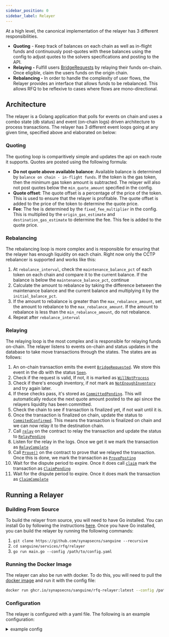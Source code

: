 ```yaml
---
sidebar_position: 0
sidebar_label: Relayer
---
```



At a high level, the canonical implementation of the relayer has 3 different responsibilities.

- **Quoting** - Keep track of balances on each chain as well as in-flight funds and continuously post-quotes with these balances using the config to adjust quotes to the solvers specifications and posting to the API.
- **Relaying -** Fulfill users [BridgeRequests](https://vercel-rfq-docs.vercel.app/contracts/interfaces/IFastBridge.sol/interface.IFastBridge.html#bridgerequested) by relaying their funds on-chain. Once eligible, claim the users funds on the origin chain.
- **Rebalancing -** In order to handle the complexity of user flows, the Relayer provides an interface that allows funds to be rebalanced. This allows RFQ to be reflexive to cases where flows are mono-directional.

## Architecture

The relayer is a Golang application that polls for events on chain and uses a combo state (db status) and event (on-chain logs) driven architecture to process transactions. The relayer has 3 different event loops going at any given time, specified above and elaborated on below:

### Quoting
The quoting loop is comparitively simple and updates the api on each route it supports. Quotes are posted using the following formula:

 - **Do not quote above available balance**: Available balance is determined by `balance on chain - in-flight funds`. If the token is the gas token, then the minimum gas token amount is subtracted. The relayer will also not post quotes below the `min_quote_amount` specified in the config.
 - **Quote offset**: The quote offset is a percentage of the price of the token. This is used to ensure that the relayer is profitable. The quote offset is added to the price of the token to determine the quote price.
 - **Fee**: The fee is determined by the `fixed_fee_multiplier` in the config. This is multiplied by the `origin_gas_estimate`  and `destination_gas_estimate` to determine the fee. This fee is added to the quote price.

### Rebalancing

The rebalancing loop is more complex and is responsible for ensuring that the relayer has enough liquidity on each chain. Right now only the CCTP rebalancer is supported and works like this:

1. At `rebalance_interval`, check the `maintenance_balance_pct` of each token on each chain and compare it to the current balance. If the balance is below the `maintenance_balance_pct`, continue
2. Calculate the amount to rebalance by taking the difference between the maintenance balance and the current balance and multiplying it by the `initial_balance_pct`.
3. If the amount to rebalance is greater than the `max_rebalance_amount`, set the amount to rebalance to the `max_rebalance_amount`. If the amount to rebalance is less than the `min_rebalance_amount`, do not rebalance.
4. Repeat after `rebalance_interval`

### Relaying

The relaying loop is the most complex and is responsible for relaying funds on-chain. The relayer listens to events on-chain and status updates in the database to take move transactions through the states. The states are as follows:

1. An on-chain transaction emits the event [`BridgeRequested`](https://vercel-rfq-docs.vercel.app/contracts/interfaces/IFastBridge.sol/interface.IFastBridge.html#bridgerequested). We store this event in the db with the status [`Seen`](https://pkg.go.dev/github.com/synapsecns/sanguine/services/rfq/relayer/reldb#Seen).
1. Check if the request is valid, If not, it is marked as [`WillNotProcess`](https://pkg.go.dev/github.com/synapsecns/sanguine/services/rfq/relayer/reldb#WillNotProcess)
1. Check if there's enough inventory, if not mark as [`NotEnoughInventory`](https://pkg.go.dev/github.com/synapsecns/sanguine/services/rfq/relayer/reldb#NotEnoughInventory) and try again later.
1. If these checks pass, it's stored as [`CommittedPending`](https://pkg.go.dev/github.com/synapsecns/sanguine/services/rfq/relayer/reldb#CommittedPending). This will automatically reduce the next quote amount posted to the api since the relayers liquidity has been committed.
1. Check the chain to see if transaction is finalized yet, if not wait until it is.
1. Once the transaction is finalized on chain, update the status to [`CommitedConfirmed`](https://pkg.go.dev/github.com/synapsecns/sanguine/services/rfq/relayer/reldb#CommitedConfirmed). This means the transaction is finalized on chain and we can now relay it to the destination chain.
1. Call [`relay`](https://vercel-rfq-docs.vercel.app/contracts/FastBridge.sol/contract.FastBridge.html#relay) on the contract to relay the transaction and update the status to  [`RelayPending`](https://pkg.go.dev/github.com/synapsecns/sanguine/services/rfq/relayer/reldb#RelayPending)
1. Listen for the relay in the logs. Once we get it we mark the transaction as [`RelayComplete`](https://pkg.go.dev/github.com/synapsecns/sanguine/services/rfq/relayer/reldb#RelayComplete)
1. Call [`Prove()`](https://vercel-rfq-docs.vercel.app/contracts/FastBridge.sol/contract.FastBridge.html#prove) on the contract to prove that we relayed the transaction. Once this is done, we mark the transaction as [`ProvePosting`](https://pkg.go.dev/github.com/synapsecns/sanguine/services/rfq/relayer/reldb#ProvePosting)
1. Wait for the dispute period to expire. Once it does call [`claim`](https://vercel-rfq-docs.vercel.app/contracts/FastBridge.sol/contract.FastBridge.html#claim) mark the transaction as [`ClaimPending`](https://pkg.go.dev/github.com/synapsecns/sanguine/services/rfq/relayer/reldb#ClaimPending)
1. Wait for the dispute period to expire. Once it does mark the transaction as [`ClaimComplete`](https://pkg.go.dev/github.com/synapsecns/sanguine/services/rfq/relayer/reldb#ClaimComplete)

## Running a Relayer

### Building From Source

To build the relayer from source, you will need to have Go installed. You can install Go by following the instructions [here](https://golang.org/doc/install). Once you have Go installed, you can build the relayer by running the following commands:

1. `git clone https://github.com/synapsecns/sanguine --recursive`
2. `cd sanguine/services/rfq/relayer`
3. `go run main.go --config /path/to/config.yaml`

### Running the Docker Image

The relayer can also be run with docker. To do this, you will need to pull the [docker image](https://github.com/synapsecns/sanguine/pkgs/container/sanguine%2Frfq-relayer) and run it with the config file:

```bash
docker run ghcr.io/synapsecns/sanguine/rfq-relayer:latest --config /path/to/config
```

### Configuration

The relayer is configured with a yaml file. The following is an example configuration:

<details>
  <summary> example config</summary>
  ```yaml
  submitter_config: # please see the more detailed submitter documentation
    chains:
      1:
        supports_eip_1559: true
        gas_estimate: 1000000
  database:
    type: sqlite # can be other mysql or sqlite
    dsn: /tmp/db # should be the dsn of your database. If using sqlite, this can be a path

  signer: # please see more detailed signer config  #can be text, gcp, or aws
    type: GCP
    file: /config/signer.txt

  screener_api_url: 'http://screener-url' # can be left blank
  rfq_url: 'http://rfq-api' # url of the rfq api backend.
  omnirpc_url: 'http://omnirpc' # url of the omnirpc instance
  rebalance_interval: 2m # how often to rebalance
  relayer_api_port: '8081' # api port for the relayer api

  base_chain_config: # this is hte base chain config, other chains override it
    confirmations: 0
    # Claim (72.5k) + Prove (57.5k) gas limits, rounded up
    origin_gas_estimate: 130_000
    # Relay gas limit, rounded up
    dest_gas_estimate: 110_000
    quote_offset_bps: 2
    native_token: ETH
    quote_pct: 90
    min_gas_token: 1000000000000000000
    fixed_fee_multiplier: 1.25

  chains:
    1:
      rfq_address: "0x5523D3c98809DdDB82C686E152F5C58B1B0fB59E" # rfq contract address on eth
      synapse_cctp_address: "0x12715a66773BD9C54534a01aBF01d05F6B4Bd35E" # ccctp contract address on eth
      token_messenger_address: "0xbd3fa81b58ba92a82136038b25adec7066af3155" # token messenger address on eth, note: only one of token_messenger_address or synapse_cctp_address actually needs to be present
      cctp_start_block: 19341000
      confirmations: 2
      tokens:
        USDC:
          address: "0xa0b86991c6218b36c1d19d4a2e9eb0ce3606eb48"
          decimals: 6
          price_usd: 1.0
          min_quote_amount: 10000
          rebalance_method: "circlecctp"
          maintenance_balance_pct: 20
          initial_balance_pct: 50
          max_rebalance_amount: 500000
        ETH:
          address: "0xEeeeeEeeeEeEeeEeEeEeeEEEeeeeEeeeeeeeEEeE"
          decimals: 18
          price_usd: 2600
    10:
      rfq_address: "0x5523D3c98809DdDB82C686E152F5C58B1B0fB59E"
      synapse_cctp_address: "0x12715a66773BD9C54534a01aBF01d05F6B4Bd35E"
      token_messenger_address: "0x2B4069517957735bE00ceE0fadAE88a26365528f"
      cctp_start_block: 116855000
      l1_fee_chain_id: 1
      # Prove + Claim L1 gas estimate
      l1_fee_origin_gas_estimate: 20
      # Relay L1 gas estimate
      l1_fee_dest_gas_estimate: 10
      tokens:
        USDC:
          address: "0x0b2c639c533813f4aa9d7837caf62653d097ff85"
          decimals: 6
          price_usd: 1.0
          min_quote_amount: 10000
          rebalance_method: "circlecctp"
          maintenance_balance_pct: 20
          initial_balance_pct: 50
          max_rebalance_amount: 500000
        ETH:
          address: "0xEeeeeEeeeEeEeeEeEeEeeEEEeeeeEeeeeeeeEEeE"
          decimals: 18
          price_usd: 2600

  quotable_tokens:
    10-0x0b2c639c533813f4aa9d7837caf62653d097ff85:
      - "1-0xa0b86991c6218b36c1d19d4a2e9eb0ce3606eb48"
    1-0xa0b86991c6218b36c1d19d4a2e9eb0ce3606eb48:
      - "10-0x0b2c639c533813f4aa9d7837caf62653d097ff85"
    1-0xEeeeeEeeeEeEeeEeEeEeeEEEeeeeEeeeeeeeEEeE:
      - "10-0xEeeeeEeeeEeEeeEeEeEeeEEEeeeeEeeeeeeeEEeE"
    10-0xEeeeeEeeeEeEeeEeEeEeeEEEeeeeEeeeeeeeEEeE:
      - "1-0xEeeeeEeeeEeEeeEeEeEeeEEEeeeeEeeeeeeeEEeE"

  fee_pricer:
    gas_price_cache_ttl: 60
    token_price_cache_ttl: 60

  cctp_relayer_config:
    cctp_type: "circle"
    circle_api_url: "https://iris-api.circle.com/v1/attestations"
    chains:
      - chain_id: 1
        synapse_cctp_address: "0x12715a66773BD9C54534a01aBF01d05F6B4Bd35E"
        token_messenger_address: "0xbd3fa81b58ba92a82136038b25adec7066af3155"
      - chain_id: 10
        synapse_cctp_address: "0x12715a66773BD9C54534a01aBF01d05F6B4Bd35E"
        token_messenger_address: "0x2B4069517957735bE00ceE0fadAE88a26365528f"
    base_omnirpc_url: "http://omnirpc"
    unbonded_signer:
      type: GCP
      file: /config/signer.txt
    http_backoff_initial_interval_ms: 1000
    http_backoff_max_elapsed_time_ms: 300000
  ```
</details>

<!-- TODO: this should work the same way as the openapi doc gen where its autogenerated from code and  amix-in  -->

 - `submitter_config`  - This is covered [here](../../Services/Submitter). At a high level this controls gas parameters used for on-chain transactions.
 - `database` - The database settings for the API backend. A database is required to store quotes and other information. Using SQLite with a dsn set to a `/tmp/` directory is recommended for development.
   -  `type` - the database driver to use, can be `mysql` or `sqlite`.
   -  `dsn` - the dsn of your database. If using sqlite, this can be a path, if using mysql please see [here](https://dev.mysql.com/doc/connector-odbc/en/connector-odbc-configuration.html) for more information.
 - `screener_api_url` (optional) -  Please see [here](https://github.com/synapsecns/sanguine/tree/master/contrib/screener-api#screening-api) for an api spec, this is used descision on wether to bridge to given addresses.
 - `rfq_url` - URL of the rfq api, please see the [API](../API#api-urls) page for details and the mainnet/testnet urls.
 - `omnirpc_url` - URL of omnirpc to use, Please see [here](../../Services/Omnirpc) for details on running an omnirpc instance.
 - `rebalance_interval` - How often to rebalance, formatted as (s = seconds, m = minutes, h = hours)
 - `relayer_api_port` - the relayer api is used to control the relayer. <!--TODO: more info here--> This api should be secured/not public.
 - `base_chain_config`: Base chain config is the default config applied for each chain if the other chains do not override it. This is covered in the chains section.
 - `chains` - each chain has a different config that overrides base_chain_config. Here are the parameters for each chain
  - `rfq_address` - the address of the rfq contract on this chain. These addresses are available [here](../Contracts.md).

  - `synapse_cctp_address` (optional) - this is only applicable if **rebalance_method** is set to synapse. This is the address of the CCTP contract available [here](../../CCTP/Contracts).
  - `token_messenger_address` (optional) -  this is only applicable if **rebalance_method** is set to cctp. Tells the relayer to use the token messenger instead of synapse.
      <aside>
      💡 The choice of wether to use synapse cctp or the circle token messenger is up to the user. Synapse will take a fee but unlike the token messenger, will not spend any of the users gas.
      </aside>
  - `confirmations` - how many confirmations to wait before acting on an event. This will vary per-chain.
  - `tokens` - this is a map of token symbol→token info for this chain. For example, token may be USDC, ETH, etc
    - `address` - address of the token on this chain id
    - `decimals` - number of decimals this token uses. Please verify this against the token contract itself.
    - `min_quote_amount` - smallest amount to quote for a given chain. This should be balanced against expected gas spend for a relayer to be profitable. `min_quote_amount` is to be given in decimal units (so 1000.00 is 1000)
    - `rebalance_method` - rebalance method for this particular kind of token. Some tokens may not have a rebalance method. This is either cctp or token messenger.
    - `maintenance_balance_pct` - percent of liquidity that should be maintained on the given chain for this token. If the balance is under this amount a rebalance is triggered.
    - `initial_balance_pct` - percent of liquidity to maintain after a rebalance. The total of these on all-chains should be 100.
    - `min_rebalance_amount` - amount of this token to try to rebalance
    - `max_rebalance_amount` - maximum amount of this token to try to rebalance at once
  - `quotable_tokens`:
- `quotable_tokens`: - list of [chain-id]_[token_address]:  [chain-id]_[token_address]. For example 1-0x00…. could be paired with 10-0x01
    ```yaml
    "1-0x00":
    	- "1-0x01"
    ```
- `cctp_relayer_config`: See the [CCTP page](../../CCTP/Relayer)

### Observability

The RFQ relayer implements open telemetry for both tracing and metrics. Please see the [Observability](../../Observability) page for more info. There is also a custom [grafana dashboard](https://github.com/synapsecns/sanguine/tree/master/services/rfq/relayer/dashboards/dashboard.json) available for the relayer. We'd also highly recommend setting up the [submitter dashboard](../../Services/Submitter) as well.

![Relayer Grafana Dashboard](dashboard.png)

The metrics exposed by the relayer are:

- `inventory_balance`: The balance of the inventory on the chain for a given `token_name` and `relayer`.
- `quote_amount`: The amount quoted for a given `token_name` and `relayer`.
